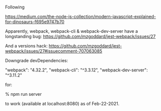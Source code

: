 Following

https://medium.com/the-node-js-collection/modern-javascript-explained-for-dinosaurs-f695e9747b70

Apparently, webpack, webpack-cli & webpack-dev-server have a longstanding
bug: https://github.com/mzgoddard/jest-webpack/issues/27

And a versions hack: https://github.com/mzgoddard/jest-webpack/issues/27#issuecomment-707063085

Downgrade devDependencies:

"webpack": "4.32.2",
"webpack-cli": "^3.3.12",
"webpack-dev-server": "^3.11.2"

for:

% npm run server

to work (available at localhost:8080) as of Feb-22-2021.
